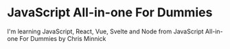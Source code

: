 # JavaScript All-in-one For Dummies

I'm learning JavaScript, React, Vue, Svelte and Node from JavaScript All-in-one
For Dummies by Chris Minnick
